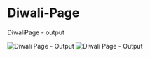 # Diwali-Page



DiwaliPage - output





![Diwali Page - Output](https://github.com/ra-ghava/Diwali-Page/assets/146189602/cd8b4e53-e9f5-4669-ab48-8d5bc8cf0a3a)
![Diwali Page - Output](https://github.com/ra-ghava/Diwali-Page/assets/146189602/cd8b4e53-e9f5-4669-ab48-8d5bc8cf0a3a)
